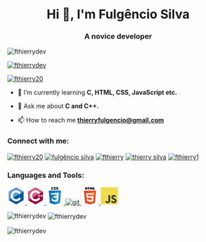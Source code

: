 <h1 align="center">Hi 👋, I'm Fulgêncio Silva</h1>
<h3 align="center">A novice developer</h3>

<p align="left"> <img src="https://komarev.com/ghpvc/?username=fthierrydev&label=Profile%20views&color=0e75b6&style=flat" alt="fthierrydev" /> </p>

<p align="left"> <a href="https://github.com/ryo-ma/github-profile-trophy"><img src="https://github-profile-trophy.vercel.app/?username=fthierrydev" alt="fthierrydev" /></a> </p>

<p align="left"> <a href="https://twitter.com/fthierry20" target="blank"><img src="https://img.shields.io/twitter/follow/fthierry20?logo=twitter&style=for-the-badge" alt="fthierry20" /></a> </p>

- 🌱 I’m currently learning **C, HTML, CSS, JavaScript etc.**

- 💬 Ask me about **C and C++.**

- 📫 How to reach me **thierryfulgencio@gmail.com**

<h3 align="left">Connect with me:</h3>
<p align="left">
<a href="https://twitter.com/fthierry20" target="blank"><img align="center" src="https://raw.githubusercontent.com/rahuldkjain/github-profile-readme-generator/master/src/images/icons/Social/twitter.svg" alt="fthierry20" height="30" width="40" /></a>
<a href="https://www.linkedin.com/in/fulgêncio-silva-5aa549218/" target="blank"><img align="center" src="https://raw.githubusercontent.com/rahuldkjain/github-profile-readme-generator/master/src/images/icons/Social/linked-in-alt.svg" alt="fulgêncio silva" height="30" width="40" /></a>
<a href="https://codesandbox.com/fthierry" target="blank"><img align="center" src="https://raw.githubusercontent.com/rahuldkjain/github-profile-readme-generator/master/src/images/icons/Social/codesandbox.svg" alt="fthierry" height="30" width="40" /></a>
<a href="https://fb.com/FThierry18" target="blank"><img align="center" src="https://raw.githubusercontent.com/rahuldkjain/github-profile-readme-generator/master/src/images/icons/Social/facebook.svg" alt="thierry silva" height="30" width="40" /></a>
<a href="https://instagram.com/fthierry1" target="blank"><img align="center" src="https://raw.githubusercontent.com/rahuldkjain/github-profile-readme-generator/master/src/images/icons/Social/instagram.svg" alt="fthierry1" height="30" width="40" /></a>
</p>

<h3 align="left">Languages and Tools:</h3>
<p align="left"> <a href="https://www.cprogramming.com/" target="_blank" rel="noreferrer"> <img src="https://raw.githubusercontent.com/devicons/devicon/master/icons/c/c-original.svg" alt="c" width="40" height="40"/> </a> <a href="https://www.w3schools.com/cpp/" target="_blank" rel="noreferrer"> <img src="https://raw.githubusercontent.com/devicons/devicon/master/icons/cplusplus/cplusplus-original.svg" alt="cplusplus" width="40" height="40"/> </a> <a href="https://www.w3schools.com/css/" target="_blank" rel="noreferrer"> <img src="https://raw.githubusercontent.com/devicons/devicon/master/icons/css3/css3-original-wordmark.svg" alt="css3" width="40" height="40"/> </a> <a href="https://git-scm.com/" target="_blank" rel="noreferrer"> <img src="https://www.vectorlogo.zone/logos/git-scm/git-scm-icon.svg" alt="git" width="40" height="40"/> </a> <a href="https://www.w3.org/html/" target="_blank" rel="noreferrer"> <img src="https://raw.githubusercontent.com/devicons/devicon/master/icons/html5/html5-original-wordmark.svg" alt="html5" width="40" height="40"/> </a> <a href="https://developer.mozilla.org/en-US/docs/Web/JavaScript" target="_blank" rel="noreferrer"> <img src="https://raw.githubusercontent.com/devicons/devicon/master/icons/javascript/javascript-original.svg" alt="javascript" width="40" height="40"/> </a> </p>

<p><img align="left" src="https://github-readme-stats.vercel.app/api/top-langs?username=fthierrydev&show_icons=true&locale=en&layout=compact" alt="fthierrydev" /></p>

<p>&nbsp;<img align="center" src="https://github-readme-stats.vercel.app/api?username=fthierrydev&show_icons=true&locale=en" alt="fthierrydev" /></p>

<p><img align="center" src="https://github-readme-streak-stats.herokuapp.com/?user=fthierrydev&" alt="fthierrydev" /></p>
